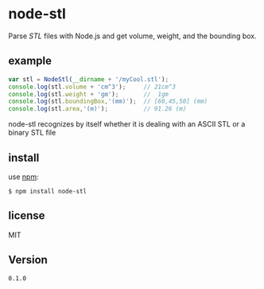 node-stl
========

Parse *STL* files with Node.js and get volume, weight, and the bounding box.

## example

```javascript
var stl = NodeStl(__dirname + '/myCool.stl');
console.log(stl.volume + 'cm^3');     // 21cm^3
console.log(stl.weight + 'gm');       //  1gm
console.log(stl.boundingBox,'(mm)');  // [60,45,50] (mm)
console.log(stl.area,'(m)');          // 91.26 (m)
```
node-stl recognizes by itself whether it is dealing with an ASCII STL or a binary STL file

## install

use [npm](https://npmjs.org):

```shell
$ npm install node-stl
```

## license

MIT

## Version

`0.1.0`
